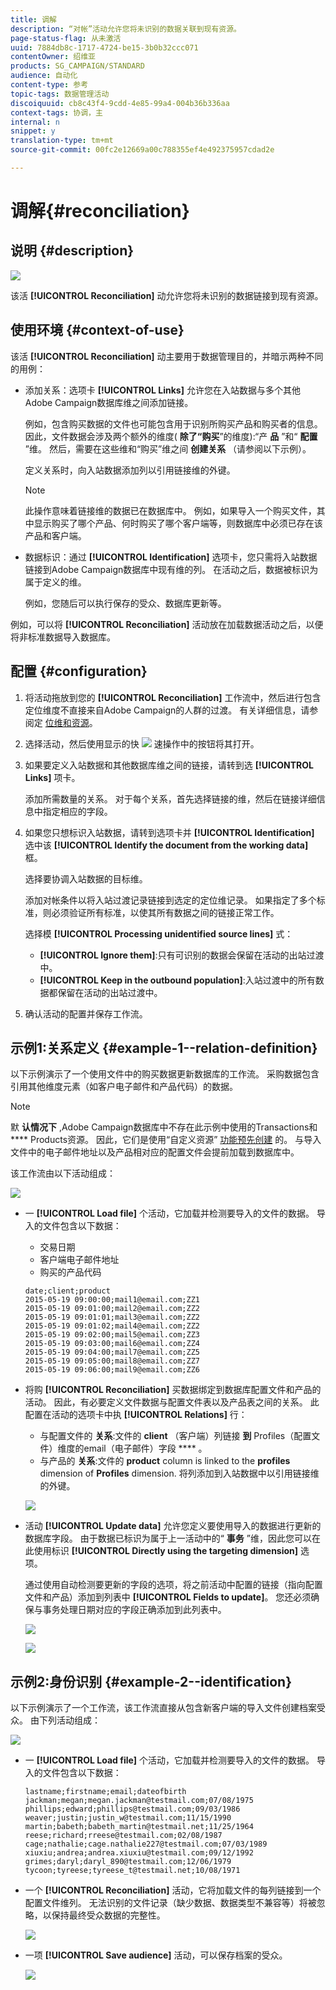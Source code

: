 ```yaml
---
title: 调解
description: “对帐”活动允许您将未识别的数据关联到现有资源。
page-status-flag: 从未激活
uuid: 7884db8c-1717-4724-be15-3b0b32ccc071
contentOwner: 绍维亚
products: SG_CAMPAIGN/STANDARD
audience: 自动化
content-type: 参考
topic-tags: 数据管理活动
discoiquuid: cb8c43f4-9cdd-4e85-99a4-004b36b336aa
context-tags: 协调，主
internal: n
snippet: y
translation-type: tm+mt
source-git-commit: 00fc2e12669a00c788355ef4e492375957cdad2e

---
```



# 调解{#reconciliation}

## 说明 {#description}

![](assets/reconciliation.png)

该活 **[!UICONTROL Reconciliation]** 动允许您将未识别的数据链接到现有资源。

## 使用环境 {#context-of-use}

该活 **[!UICONTROL Reconciliation]** 动主要用于数据管理目的，并暗示两种不同的用例：

* 添加关系：选项卡 **[!UICONTROL Links]** 允许您在入站数据与多个其他Adobe Campaign数据库维之间添加链接。

   例如，包含购买数据的文件也可能包含用于识别所购买产品和购买者的信息。 因此，文件数据会涉及两个额外的维度( **除了“购买**”的维度):“产 **品** ”和“ **配置** ”维。 然后，需要在这些维和“购买”维之间 **创建关系** （请参阅以下示例）。

   定义关系时，向入站数据添加列以引用链接维的外键。

   >[!NOTE]
   >
   >此操作意味着链接维的数据已在数据库中。 例如，如果导入一个购买文件，其中显示购买了哪个产品、何时购买了哪个客户端等，则数据库中必须已存在该产品和客户端。

* 数据标识：通过 **[!UICONTROL Identification]** 选项卡，您只需将入站数据链接到Adobe Campaign数据库中现有维的列。 在活动之后，数据被标识为属于定义的维。

   例如，您随后可以执行保存的受众、数据库更新等。

例如，可以将 **[!UICONTROL Reconciliation]** 活动放在加载数据活动之后，以便将非标准数据导入数据库。

## 配置 {#configuration}

1. 将活动拖放到您的 **[!UICONTROL Reconciliation]** 工作流中，然后进行包含定位维度不直接来自Adobe Campaign的人群的过渡。 有关详细信息，请参阅定 [位维和资源](../../automating/using/query.md#targeting-dimensions-and-resources)。
1. 选择活动，然后使用显示的快 ![](assets/edit_darkgrey-24px.png) 速操作中的按钮将其打开。
1. 如果要定义入站数据和其他数据库维之间的链接，请转到选 **[!UICONTROL Links]** 项卡。

   添加所需数量的关系。 对于每个关系，首先选择链接的维，然后在链接详细信息中指定相应的字段。

1. 如果您只想标识入站数据，请转到选项卡并 **[!UICONTROL Identification]** 选中该 **[!UICONTROL Identify the document from the working data]** 框。

   选择要协调入站数据的目标维。

   添加对帐条件以将入站过渡记录链接到选定的定位维记录。 如果指定了多个标准，则必须验证所有标准，以使其所有数据之间的链接正常工作。

   选择模 **[!UICONTROL Processing unidentified source lines]** 式：

   * **[!UICONTROL Ignore them]**:只有可识别的数据会保留在活动的出站过渡中。
   * **[!UICONTROL Keep in the outbound population]**:入站过渡中的所有数据都保留在活动的出站过渡中。

1. 确认活动的配置并保存工作流。

## 示例1:关系定义 {#example-1--relation-definition}

以下示例演示了一个使用文件中的购买数据更新数据库的工作流。 采购数据包含引用其他维度元素（如客户电子邮件和产品代码）的数据。

>[!NOTE]
>
>默 **认情况下** ,Adobe Campaign数据库中不存在此示例中使用的Transactions和 **** Products资源。 因此，它们是使用“自定义资源” [功能预先创建](../../developing/using/data-model-concepts.md) 的。 与导入文件中的电子邮件地址以及产品相对应的配置文件会提前加载到数据库中。

该工作流由以下活动组成：

![](assets/reconciliation_example1.png)

* 一 **[!UICONTROL Load file]** 个活动，它加载并检测要导入的文件的数据。 导入的文件包含以下数据：

   * 交易日期
   * 客户端电子邮件地址
   * 购买的产品代码
   ```
   date;client;product
   2015-05-19 09:00:00;mail1@email.com;ZZ1
   2015-05-19 09:01:00;mail2@email.com;ZZ2
   2015-05-19 09:01:01;mail3@email.com;ZZ2
   2015-05-19 09:01:02;mail4@email.com;ZZ2
   2015-05-19 09:02:00;mail5@email.com;ZZ3
   2015-05-19 09:03:00;mail6@email.com;ZZ4
   2015-05-19 09:04:00;mail7@email.com;ZZ5
   2015-05-19 09:05:00;mail8@email.com;ZZ7
   2015-05-19 09:06:00;mail9@email.com;ZZ6
   ```

* 将购 **[!UICONTROL Reconciliation]** 买数据绑定到数据库配置文件和产品的活动。 因此，有必要定义文件数据与配置文件表以及产品表之间的关系。 此配置在活动的选项卡中执 **[!UICONTROL Relations]** 行：

   * 与配置文件的 **关系**:文件的 **client** （客户端）列链接 **到** Profiles（配置文件）维度的email（电子邮件）字段 **** 。
   * 与产品的 **关系**:文件的 **product** column is linked to the **profiles** dimension of **Profiles** dimension.
   将列添加到入站数据中以引用链接维的外键。

   ![](assets/reconciliation_example3.png)

* 活动 **[!UICONTROL Update data]** 允许您定义要使用导入的数据进行更新的数据库字段。 由于数据已标识为属于上一活动中的“ **事务** ”维，因此您可以在此使用标识 **[!UICONTROL Directly using the targeting dimension]** 选项。

   通过使用自动检测要更新的字段的选项，将之前活动中配置的链接（指向配置文件和产品）添加到列表中 **[!UICONTROL Fields to update]**。 您还必须确保与事务处理日期对应的字段正确添加到此列表中。

   ![](assets/reconciliation_example5.png)

   ![](assets/reconciliation_example4.png)

## 示例2:身份识别 {#example-2--identification}

以下示例演示了一个工作流，该工作流直接从包含新客户端的导入文件创建档案受众。 由下列活动组成：

![](assets/identification_example2.png)

* 一 **[!UICONTROL Load file]** 个活动，它加载并检测要导入的文件的数据。 导入的文件包含以下数据：

   ```
   lastname;firstname;email;dateofbirth
   jackman;megan;megan.jackman@testmail.com;07/08/1975
   phillips;edward;phillips@testmail.com;09/03/1986
   weaver;justin;justin_w@testmail.com;11/15/1990
   martin;babeth;babeth_martin@testmail.net;11/25/1964
   reese;richard;rreese@testmail.com;02/08/1987
   cage;nathalie;cage.nathalie227@testmail.com;07/03/1989
   xiuxiu;andrea;andrea.xiuxiu@testmail.com;09/12/1992
   grimes;daryl;daryl_890@testmail.com;12/06/1979
   tycoon;tyreese;tyreese_t@testmail.net;10/08/1971
   ```

* 一个 **[!UICONTROL Reconciliation]** 活动，它将加载文件的每列链接到一个配置文件维列。 无法识别的文件记录（缺少数据、数据类型不兼容等）将被忽略，以保持最终受众数据的完整性。

   ![](assets/identification_example1.png)

* 一项 **[!UICONTROL Save audience]** 活动，可以保存档案的受众。

   ![](assets/identification_example3.png)

